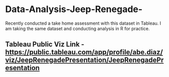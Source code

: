 # Data-Analysis-Jeep-Renegade-
Recently conducted a take home assessment with this dataset in Tableau. I am taking the same dataset and conducting analysis in R for practice.
## Tableau Public Viz Link - https://public.tableau.com/app/profile/abe.diaz/viz/JeepRenegadePresentation/JeepRenegadePresentation
